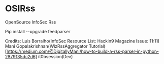 # OSIRss
OpenSource InfoSec Rss

Pip install --upgrade feedparser

Credits:
Luis Borralho(InfoSec Resource List: Hackin9 Magazine Issue: 11:11)
Mani Gopalakrishnan(WizRssAggregator Tutorial) [https://medium.com/@DigitallyMani/how-to-build-a-rss-parser-in-python-2879135dc2d6]
it0bsession(Dev)
